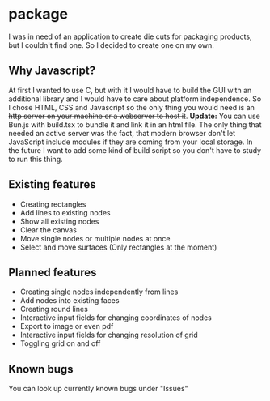 # package
I was in need of an application to create die cuts for packaging products, but I couldn't find one.
So I decided to create one on my own.
## Why Javascript?
At first I wanted to use C, but with it I would have to build the GUI with an additional library and I would have to care about platform independence. So I chose HTML, CSS and Javascript so the only thing you would need is an ~~http server on your machine or a webserver to host it~~.
**Update:**
You can use Bun.js with build.tsx to bundle it and link it in an html file. The only thing that needed an active server was the fact, that modern browser don't let JavaScript include modules if they are coming from your local storage. In the future I want to add some kind of build script so you don't have to study to run this thing.

## Existing features

 - Creating rectangles
 - Add lines to existing nodes
 - Show all existing nodes
 - Clear the canvas
 - Move single nodes or multiple nodes at once
 - Select and move surfaces (Only rectangles at the moment)

## Planned features

 - Creating single nodes independently from lines
 - Add nodes into existing faces
 - Creating round lines
 - Interactive input fields for changing coordinates of nodes
 - Export to image or even pdf
 - Interactive input fields for changing resolution of grid
 - Toggling grid on and off

 ## Known bugs
You can look up currently known bugs under "Issues"
